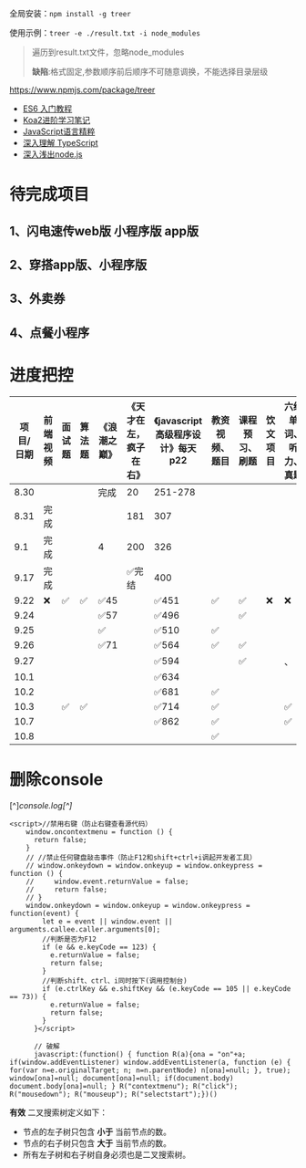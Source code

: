 全局安装：`npm install -g treer`

使用示例：`treer -e ./result.txt -i node_modules`

> 遍历到result.txt文件，忽略node_modules
>
> **缺陷**:格式固定,参数顺序前后顺序不可随意调换，不能选择目录层级


https://www.npmjs.com/package/treer


* [ES6 入门教程](https://es6.ruanyifeng.com/)
* [Koa2进阶学习笔记](https://chenshenhai.github.io/koa2-note/)
* [JavaScript语言精粹](https://kingyinliang.github.io/PDF/JavaScript%E8%AF%AD%E8%A8%80%E7%B2%BE%E7%B2%B9.pdf)
* [深入理解 TypeScript](https://jkchao.github.io/typescript-book-chinese/)
* [深入浅出node.js](http://blog.songqingbo.cn/pdf/nodejs/%E6%B7%B1%E5%85%A5%E6%B5%85%E5%87%BANode.js.pdf)

# 待完成项目

## 1、闪电速传web版  小程序版  app版

## 2、穿搭app版、小程序版

## 3、外卖券

## 4、点餐小程序



# 进度把控

| 项目/日期 | 前端视频 | 面试题 | 算法题 | 《浪潮之巅》 | 《天才在左，疯子在右》 | 《javascript高级程序设计》每天p22 | 教资视频、题目 | 课程预习、刷题 | 饮文项目 | 六级单词、听力、真题 |
| --------- | -------- | ------ | ------ | ------------ | ---------------------- | --------------------------------- | -------------- | -------------- | -------- | -------------------- |
| 8.30      |          |        |        | 完成         | 20                     | 251-278                           |                |                |          |                      |
| 8.31      | 完成     |        |        |              | 181                    | 307                               |                |                |          |                      |
| 9.1       | 完成     |        |        | 4            | 200                    | 326                               |                |                |          |                      |
| 9.17      | 完成     |        |        |              | ✅完结                  | 400                               |                |                |          |                      |
| 9.22      | ❌        | ✅      | ✅      | ✅45          |                        | ✅451                              | ✅              | ✅              | ❌        | ❌                    |
| 9.24      |          |        |        | ✅57          |                        | ✅496                              |                | ✅              |          |                      |
| 9.25      |          |        |        | ✅            |                        | ✅510                              | ✅              |                |          |                      |
| 9.26      |          |        |        | ✅71          |                        | ✅564                              | ✅              | ✅              |          |                      |
| 9.27      |          |        |        |              |                        | ✅594                              |                | ✅              |          | 、                   |
| 10.1      |          |        |        |              |                        | ✅634                              |                |                |          |                      |
| 10.2      |          |        |        |              |                        | ✅681                              | ✅              |                |          |                      |
| 10.3      |          | ✅      | ✅      |              |                        | ✅714                              | ✅              |                |          | ✅                    |
| 10.7      |          |        |        |              |                        | ✅862                              | ✅              |                |          | ✅                    |
| 10.8      |          |        |        |              |                        |                                   | ✅              |                |          |                      |



# 删除console

[^]*console.log[^]*

```
<script>//禁用右键（防止右键查看源代码） 
    window.oncontextmenu = function () {
      return false;
    }
    // //禁止任何键盘敲击事件（防止F12和shift+ctrl+i调起开发者工具） 
    // window.onkeydown = window.onkeyup = window.onkeypress = function () {
    //     window.event.returnValue = false;
    //     return false;
    // }
    window.onkeydown = window.onkeyup = window.onkeypress = function(event) {
        let e = event || window.event || arguments.callee.caller.arguments[0];
        //判断是否为F12
        if (e && e.keyCode == 123) {
          e.returnValue = false;
          return false;
        }
        //判断shift、ctrl、i同时按下(调用控制台)
        if (e.ctrlKey && e.shiftKey && (e.keyCode == 105 || e.keyCode == 73)) {
          e.returnValue = false;
          return false;
        }
      }</script>
      
      // 破解
      javascript:(function() { function R(a){ona = "on"+a; if(window.addEventListener) window.addEventListener(a, function (e) { for(var n=e.originalTarget; n; n=n.parentNode) n[ona]=null; }, true); window[ona]=null; document[ona]=null; if(document.body) document.body[ona]=null; } R("contextmenu"); R("click"); R("mousedown"); R("mouseup"); R("selectstart");})()
```



**有效** 二叉搜索树定义如下：

- 节点的左子树只包含 **小于** 当前节点的数。
- 节点的右子树只包含 **大于** 当前节点的数。
- 所有左子树和右子树自身必须也是二叉搜索树。
